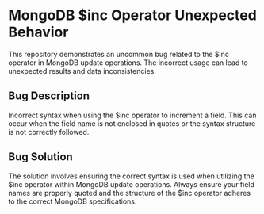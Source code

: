 # MongoDB $inc Operator Unexpected Behavior
This repository demonstrates an uncommon bug related to the $inc operator in MongoDB update operations.  The incorrect usage can lead to unexpected results and data inconsistencies.

## Bug Description
Incorrect syntax when using the $inc operator to increment a field. This can occur when the field name is not enclosed in quotes or the syntax structure is not correctly followed.

## Bug Solution
The solution involves ensuring the correct syntax is used when utilizing the $inc operator within MongoDB update operations.  Always ensure your field names are properly quoted and the structure of the $inc operator adheres to the correct MongoDB specifications.